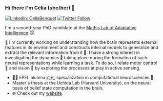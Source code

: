 ### Hi there I'm Célia (she/her) 👋 

[![Linkedin: CeliaBenquet](https://img.shields.io/badge/-CeliaBenquet-blue?style=flat-square&logo=Linkedin&logoColor=white&link=https://www.linkedin.com/in/ghazi-khan/)](https://www.linkedin.com/in/celiabenquet/)
[![Twitter Follow](https://img.shields.io/twitter/follow/DeepLabCut.svg?label=celia_bqt&style=social)](https://x.com/celia_bqt)


I'm a second-year PhD candidate at the [Mathis Lab of Adaptative Intelligence](http://www.mackenziemathislab.org/) 🐭. 

🔭 I'm currently working on understanding how the brain represents external features in its environment and constructs internal models to generalize and extract the relevant information from it 🧩. I have a strong interest in investigating the dynamics 💫 taking place during the formation of such neural representations while learning a task. To do so, I relate motor control 💪 and vision 👀 by exploring the processes at play in active sensing.

- 👩‍🎓 EPFL alumna 🇨🇭, specialization in computational neurosciences 🧠
- Master's thesis at the Uchida Lab (Harvard University), on the neural basis of belief state computation in the brain.
- 🌐 Check out my [website](https://celiabenquet.netlify.app/).

<!--
**CeliaBenquet/CeliaBenquet** is a ✨ _special_ ✨ repository because its `README.md` (this file) appears on your GitHub profile.

Here are some ideas to get you started:

- 🔭 I’m currently working on ...
- 🌱 I’m currently learning ...
- 👯 I’m looking to collaborate on ...
- 🤔 I’m looking for help with ...
- 💬 Ask me about ...
- 📫 How to reach me: ...
- 😄 Pronouns: ...
- ⚡ Fun fact: ...
-->

 <!-- ![Anurag's GitHub stats](https://github-readme-stats-git-masterrstaa-rickstaa.vercel.app/api?username=Neclow&count_private=true)" --->

<!-- ![Top Langs](https://github-readme-stats.vercel.app/api/top-langs/?username=CeliaBenquet&layout=compact&hide=m&size_weight=0.5&count_weight=0.5)

<!---
